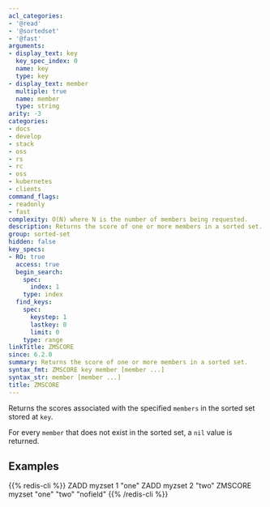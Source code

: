 ```yaml
---
acl_categories:
- '@read'
- '@sortedset'
- '@fast'
arguments:
- display_text: key
  key_spec_index: 0
  name: key
  type: key
- display_text: member
  multiple: true
  name: member
  type: string
arity: -3
categories:
- docs
- develop
- stack
- oss
- rs
- rc
- oss
- kubernetes
- clients
command_flags:
- readonly
- fast
complexity: O(N) where N is the number of members being requested.
description: Returns the score of one or more members in a sorted set.
group: sorted-set
hidden: false
key_specs:
- RO: true
  access: true
  begin_search:
    spec:
      index: 1
    type: index
  find_keys:
    spec:
      keystep: 1
      lastkey: 0
      limit: 0
    type: range
linkTitle: ZMSCORE
since: 6.2.0
summary: Returns the score of one or more members in a sorted set.
syntax_fmt: ZMSCORE key member [member ...]
syntax_str: member [member ...]
title: ZMSCORE
---
```

Returns the scores associated with the specified `members` in the sorted set stored at `key`.

For every `member` that does not exist in the sorted set, a `nil` value is returned.

## Examples

{{% redis-cli %}}
ZADD myzset 1 "one"
ZADD myzset 2 "two"
ZMSCORE myzset "one" "two" "nofield"
{{% /redis-cli %}}

